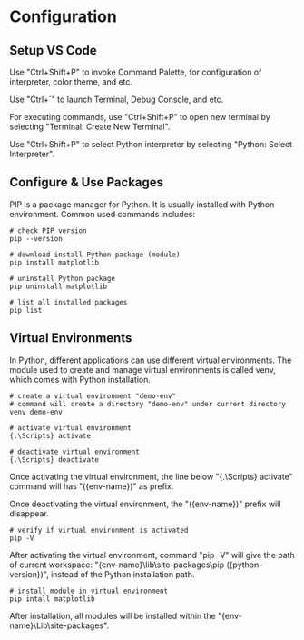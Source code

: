 
# Configuration

## Setup VS Code

Use "Ctrl+Shift+P" to invoke Command Palette, for configuration of interpreter, color theme, and etc.

Use "Ctrl+`" to launch Terminal, Debug Console, and etc.

For executing commands, use "Ctrl+Shift+P" to open new terminal by selecting "Terminal: Create New Terminal".

Use "Ctrl+Shift+P" to select Python interpreter by selecting "Python: Select Interpreter".

## Configure & Use Packages

PIP is a package manager for Python. It is usually installed with Python environment. Common used commands includes:

```shell
# check PIP version
pip --version

# download install Python package (module)
pip install matplotlib

# uninstall Python package
pip uninstall matplotlib

# list all installed packages
pip list
```

## Virtual Environments

In Python, different applications can use different virtual environments. The module used to create and manage virtual environments is called venv, which comes with Python installation.

```shell
# create a virtual environment "demo-env"
# command will create a directory "demo-env" under current directory
venv demo-env

# activate virtual environment
{.\Scripts} activate

# deactivate virtual environment
{.\Scripts} deactivate
```

Once activating the virtual environment, the line below "{.\Scripts} activate" command will has "({env-name})" as prefix.

Once deactivating the virtual environment, the "({env-name})" prefix will disappear.

```shell
# verify if virtual environment is activated
pip -V
```

After activating the virtual environment, command "pip -V" will give the path of current workspace: "{env-name}\lib\site-packages\pip ({python-version})", instead of the Python installation path.

```shell
# install module in virtual environment
pip intall matplotlib
```

After installation, all modules will be installed within the "{env-name}\Lib\site-packages".
